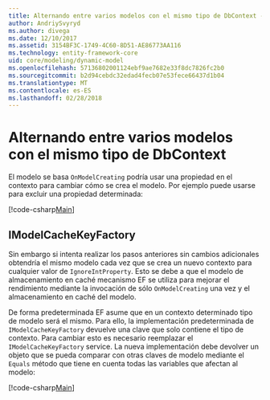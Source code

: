 ```yaml
---
title: Alternando entre varios modelos con el mismo tipo de DbContext - Core EF
author: AndriySvyryd
ms.author: divega
ms.date: 12/10/2017
ms.assetid: 3154BF3C-1749-4C60-8D51-AE86773AA116
ms.technology: entity-framework-core
uid: core/modeling/dynamic-model
ms.openlocfilehash: 57136802001124ebf9ae7682e33f8dc7826fc2b0
ms.sourcegitcommit: b2d94cebdc32edad4fecb07e53fece66437d1b04
ms.translationtype: MT
ms.contentlocale: es-ES
ms.lasthandoff: 02/28/2018
---
```

# <a name="alternating-between-multiple-models-with-the-same-dbcontext-type"></a>Alternando entre varios modelos con el mismo tipo de DbContext

El modelo se basa `OnModelCreating` podría usar una propiedad en el contexto para cambiar cómo se crea el modelo. Por ejemplo puede usarse para excluir una propiedad determinada:

[!code-csharp[Main](../../../samples/core/DynamicModel/DynamicContext.cs?name=Class)]

## <a name="imodelcachekeyfactory"></a>IModelCacheKeyFactory
Sin embargo si intenta realizar los pasos anteriores sin cambios adicionales obtendría el mismo modelo cada vez que se crea un nuevo contexto para cualquier valor de `IgnoreIntProperty`. Esto se debe a que el modelo de almacenamiento en caché mecanismo EF se utiliza para mejorar el rendimiento mediante la invocación de sólo `OnModelCreating` una vez y el almacenamiento en caché del modelo.

De forma predeterminada EF asume que en un contexto determinado tipo de modelo será el mismo. Para ello, la implementación predeterminada de `IModelCacheKeyFactory` devuelve una clave que solo contiene el tipo de contexto. Para cambiar esto es necesario reemplazar el `IModelCacheKeyFactory` service. La nueva implementación debe devolver un objeto que se pueda comparar con otras claves de modelo mediante el `Equals` método que tiene en cuenta todas las variables que afectan al modelo:

[!code-csharp[Main](../../../samples/core/DynamicModel/DynamicModelCacheKeyFactory.cs?name=Class)]

